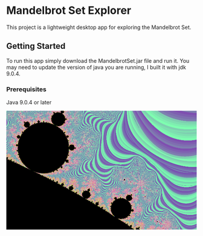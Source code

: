 # Mandelbrot Set Explorer

This project is a lightweight desktop app for exploring the Mandelbrot Set. 

## Getting Started

To run this app simply download the MandelbrotSet.jar file and run it. You may need to update the version of java you are running, I built it with jdk 9.0.4.

### Prerequisites

Java 9.0.4 or later

![GitHub Logo](/examples/one.png)
